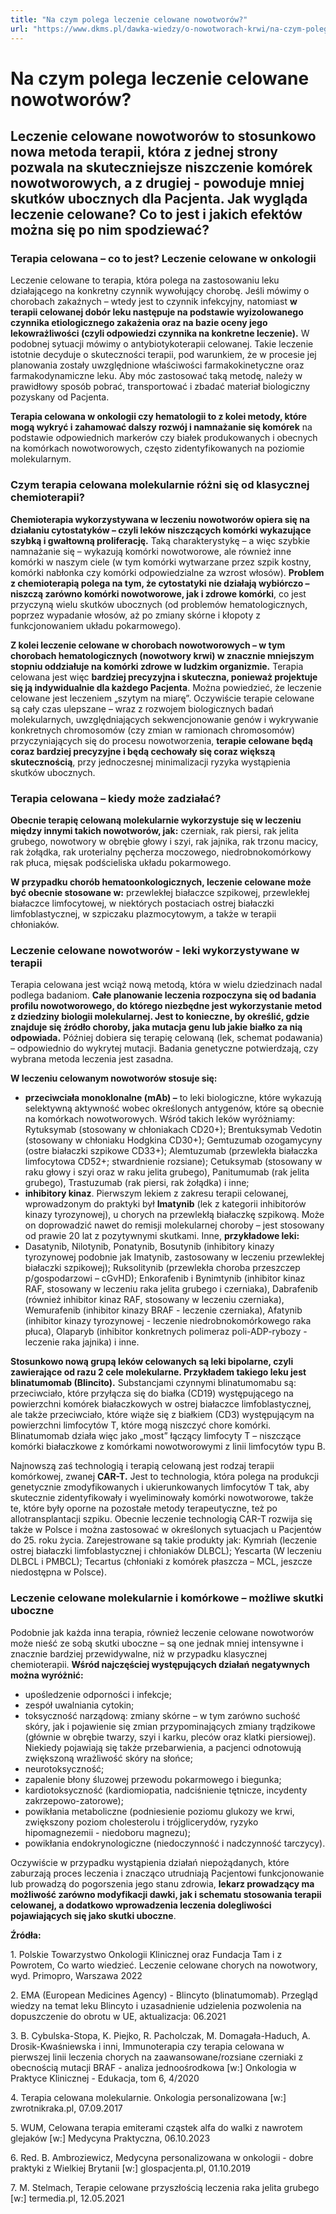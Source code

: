 ```yaml
---
title: "Na czym polega leczenie celowane nowotworów?"
url: "https://www.dkms.pl/dawka-wiedzy/o-nowotworach-krwi/na-czym-polega-leczenie-celowane-nowotworow"
---
```


# Na czym polega leczenie celowane nowotworów?

## Leczenie celowane nowotworów to stosunkowo nowa metoda terapii, która z jednej strony pozwala na skuteczniejsze niszczenie komórek nowotworowych, a z drugiej - powoduje mniej skutków ubocznych dla Pacjenta. Jak wygląda leczenie celowane? Co to jest i jakich efektów można się po nim spodziewać?

### Terapia celowana – co to jest? Leczenie celowane w onkologii


Leczenie celowane to terapia, która polega na zastosowaniu leku działającego na konkretny czynnik wywołujący chorobę. Jeśli mówimy o chorobach zakaźnych – wtedy jest to czynnik infekcyjny, natomiast **w terapii celowanej dobór leku następuje na podstawie wyizolowanego czynnika etiologicznego zakażenia oraz na bazie oceny jego lekowrażliwości (czyli odpowiedzi czynnika na konkretne leczenie).** W podobnej sytuacji mówimy o antybiotykoterapii celowanej. Takie leczenie istotnie decyduje o skuteczności terapii, pod warunkiem, że w procesie jej planowania zostały uwzględnione właściwości farmakokinetyczne oraz farmakodynamiczne leku. Aby móc zastosować taką metodę, należy w prawidłowy sposób pobrać, transportować i zbadać materiał biologiczny pozyskany od Pacjenta.


**Terapia celowana w onkologii czy hematologii to z kolei metody, które mogą wykryć i zahamować dalszy rozwój i namnażanie się komórek** na podstawie odpowiednich markerów czy białek produkowanych i obecnych na komórkach nowotworowych, często zidentyfikowanych na poziomie molekularnym.


### Czym terapia celowana molekularnie różni się od klasycznej chemioterapii?


**Chemioterapia wykorzystywana w leczeniu nowotworów opiera się na działaniu cytostatyków – czyli leków niszczących komórki wykazujące szybką i gwałtowną proliferację.** Taką charakterystykę – a więc szybkie namnażanie się – wykazują komórki nowotworowe, ale również inne komórki w naszym ciele (w tym komórki wytwarzane przez szpik kostny, komórki nabłonka czy komórki odpowiedzialne za wzrost włosów). **Problem z chemioterapią polega na tym, że cytostatyki nie działają wybiórczo – niszczą zarówno komórki nowotworowe, jak i zdrowe komórki**, co jest przyczyną wielu skutków ubocznych (od problemów hematologicznych, poprzez wypadanie włosów, aż po zmiany skórne i kłopoty z funkcjonowaniem układu pokarmowego).


**Z kolei leczenie celowane w chorobach nowotworowych – w tym chorobach hematologicznych (nowotwory krwi) w znacznie mniejszym stopniu oddziałuje na komórki zdrowe w ludzkim organizmie.** Terapia celowana jest więc **bardziej precyzyjna i skuteczna, ponieważ projektuje się ją indywidualnie dla każdego Pacjenta**. Można powiedzieć, że leczenie celowane jest leczeniem „szytym na miarę”. Oczywiście terapie celowane są cały czas ulepszane – wraz z rozwojem biologicznych badań molekularnych, uwzględniających sekwencjonowanie genów i wykrywanie konkretnych chromosomów (czy zmian w ramionach chromosomów) przyczyniających się do procesu nowotworzenia, **terapie celowane będą coraz bardziej precyzyjne i będą cechowały się coraz większą skutecznością**, przy jednoczesnej minimalizacji ryzyka wystąpienia skutków ubocznych.


### Terapia celowana – kiedy może zadziałać?


**Obecnie terapię celowaną molekularnie wykorzystuje się w leczeniu między innymi takich nowotworów, jak:** czerniak, rak piersi, rak jelita grubego, nowotwory w obrębie głowy i szyi, rak jajnika, rak trzonu macicy, rak żołądka, rak uroterialny pęcherza moczowego, niedrobnokomórkowy rak płuca, mięsak podścieliska układu pokarmowego.


**W przypadku chorób hematoonkologicznych, leczenie celowane może być obecnie stosowane w:** przewlekłej białaczce szpikowej, przewlekłej białaczce limfocytowej, w niektórych postaciach ostrej białaczki limfoblastycznej, w szpiczaku plazmocytowym, a także w terapii chłoniaków.


### Leczenie celowane nowotworów \- leki wykorzystywane w terapii


Terapia celowana jest wciąż nową metodą, która w wielu dziedzinach nadal podlega badaniom. **Całe planowanie leczenia rozpoczyna się od badania profilu nowotworowego, do którego niezbędne jest wykorzystanie metod z dziedziny biologii molekularnej. Jest to konieczne, by określić, gdzie znajduje się źródło choroby, jaka mutacja genu lub jakie białko za nią odpowiada.** Później dobiera się terapię celowaną (lek, schemat podawania) – odpowiednio do wykrytej mutacji. Badania genetyczne potwierdzają, czy wybrana metoda leczenia jest zasadna.


**W leczeniu celowanym nowotworów stosuje się:**


* **przeciwciała monoklonalne (mAb) –** to leki biologiczne, które wykazują selektywną aktywność wobec określonych antygenów, które są obecnie na komórkach nowotworowych. Wśród takich leków wyróżniamy: Rytuksymab (stosowany w chłoniakach CD20\+); Brentuksymab Vedotin (stosowany w chłoniaku Hodgkina CD30\+); Gemtuzumab ozogamycyny (ostre białaczki szpikowe CD33\+); Alemtuzumab (przewlekła białaczka limfocytowa CD52\+; stwardnienie rozsiane); Cetuksymab (stosowany w raku głowy i szyi oraz w raku jelita grubego), Panitumumab (rak jelita grubego), Trastuzumab (rak piersi, rak żołądka) i inne;
* **inhibitory kinaz**. Pierwszym lekiem z zakresu terapii celowanej, wprowadzonym do praktyki był **Imatynib** (lek z kategorii inhibitorów kinazy tyrozynowej), u chorych na przewlekłą białaczkę szpikową. Może on doprowadzić nawet do remisji molekularnej choroby – jest stosowany od prawie 20 lat z pozytywnymi skutkami. Inne, **przykładowe leki:**
* Dasatynib, Nilotynib, Ponatynib, Bosutynib (inhibitory kinazy tyrozynowej podobnie jak Imatynib, zastosowany w leczeniu przewlekłej białaczki szpikowej); Ruksolitynib (przewlekła choroba przeszczep p/gospodarzowi – cGvHD); Enkorafenib i Bynimtynib (inhibitor kinaz RAF, stosowany w leczeniu raka jelita grubego i czerniaka), Dabrafenib (również inhibitor kinaz RAF, stosowany w leczeniu czerniaka), Wemurafenib (inhibitor kinazy BRAF \- leczenie czerniaka), Afatynib (inhibitor kinazy tyrozynowej \- leczenie niedrobnokomórkowego raka płuca), Olaparyb (inhibitor konkretnych polimeraz poli\-ADP\-rybozy \- leczenie raka jajnika) i inne.


**Stosunkowo nową grupą leków celowanych są leki bipolarne, czyli zawierające od razu 2 cele molekularne. Przykładem takiego leku jest blinatumomab (Blincito).** Substancjami czynnymi blinatumomabu są: przeciwciało, które przyłącza się do białka (CD19\) występującego na powierzchni komórek białaczkowych w ostrej białaczce limfoblastycznej, ale także przeciwciało, które wiąże się z białkiem (CD3\) występującym na powierzchni limfocytów T, które mogą niszczyć chore komórki. Blinatumomab działa więc jako „most” łączący limfocyty T – niszczące komórki białaczkowe z komórkami nowotworowymi z linii limfocytów typu B.


Najnowszą zaś technologią i terapią celowaną jest rodzaj terapii komórkowej, zwanej **CAR\-T.** Jest to technologia, która polega na produkcji genetycznie zmodyfikowanych i ukierunkowanych limfocytów T tak, aby skutecznie zidentyfikowały i wyeliminowały komórki nowotworowe, także te, które były oporne na pozostałe metody terapeutyczne, też po allotransplantacji szpiku. Obecnie leczenie technologią CAR\-T rozwija się także w Polsce i można zastosować w określonych sytuacjach u Pacjentów do 25\. roku życia. Zarejestrowane są takie produkty jak: Kymriah (leczenie ostrej białaczki limfoblastycznej i chłoniaków DLBCL); Yescarta (W leczeniu DLBCL i PMBCL); Tecartus (chłoniaki z komórek płaszcza – MCL, jeszcze niedostępna w Polsce).


### Leczenie celowane molekularnie i komórkowe – możliwe skutki uboczne


Podobnie jak każda inna terapia, również leczenie celowane nowotworów może nieść ze sobą skutki uboczne – są one jednak mniej intensywne i znacznie bardziej przewidywalne, niż w przypadku klasycznej chemioterapii. **Wśród najczęściej występujących działań negatywnych można wyróżnić:**


* upośledzenie odporności i infekcje;
* zespół uwalniania cytokin;
* toksyczność narządową: zmiany skórne – w tym zarówno suchość skóry, jak i pojawienie się zmian przypominających zmiany trądzikowe (głównie w obrębie twarzy, szyi i karku, pleców oraz klatki piersiowej). Niekiedy pojawiają się także przebarwienia, a pacjenci odnotowują zwiększoną wrażliwość skóry na słońce;
* neurotoksyczność;
* zapalenie błony śluzowej przewodu pokarmowego i biegunka;
* kardiotoksyczność (kardiomiopatia, nadciśnienie tętnicze, incydenty zakrzepowo\-zatorowe);
* powikłania metaboliczne (podniesienie poziomu glukozy we krwi, zwiększony poziom cholesterolu i trójglicerydów, ryzyko hipomagnezemii \- niedoboru magnezu);
* powikłania endokrynologiczne (niedoczynność i nadczynność tarczycy).


Oczywiście w przypadku wystąpienia działań niepożądanych, które zaburzają proces leczenia i znacząco utrudniają Pacjentowi funkcjonowanie lub prowadzą do pogorszenia jego stanu zdrowia, **lekarz prowadzący ma możliwość zarówno modyfikacji dawki, jak i schematu stosowania terapii celowanej, a dodatkowo wprowadzenia leczenia dolegliwości pojawiających się jako skutki uboczne**.


**Źródła:**


1\. Polskie Towarzystwo Onkologii Klinicznej oraz Fundacja Tam i z Powrotem, Co warto wiedzieć. Leczenie celowane chorych na nowotwory, wyd. Primopro, Warszawa 2022


2\. EMA (European Medicines Agency) \- Blincyto (blinatumomab). Przegląd wiedzy na temat leku Blincyto i uzasadnienie udzielenia pozwolenia na dopuszczenie do obrotu w UE, aktualizacja: 06\.2021


3\. B. Cybulska\-Stopa, K. Piejko, R. Pacholczak, M. Domagała\-Haduch, A. Drosik\-Kwaśniewska i inni, Immunoterapia czy terapia celowana w pierwszej linii leczenia chorych na zaawansowane/rozsiane czerniaki z obecnością mutacji BRAF \- analiza jednoośrodkowa \[w:] Onkologia w Praktyce Klinicznej \- Edukacja, tom 6, 4/2020


4\. Terapia celowana molekularnie. Onkologia personalizowana \[w:] zwrotnikraka.pl, 07\.09\.2017


5\. WUM, Celowana terapia emiterami cząstek alfa do walki z nawrotem glejaków \[w:] Medycyna Praktyczna, 06\.10\.2023


6\. Red. B. Ambroziewicz, Medycyna personalizowana w onkologii \- dobre praktyki z Wielkiej Brytanii \[w:] glospacjenta.pl, 01\.10\.2019


7\. M. Stelmach, Terapie celowane przyszłością leczenia raka jelita grubego \[w:] termedia.pl, 12\.05\.2021


